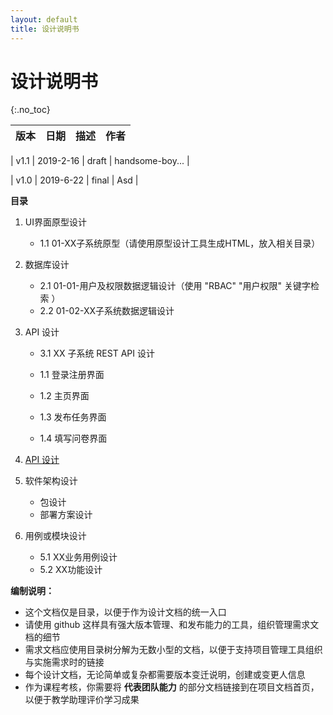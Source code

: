 ```yaml
---
layout: default
title: 设计说明书
---
```


# 设计说明书
{:.no_toc}

| 版本 |   日期    | 描述 |  作者   |
| :--: | :-------: | :--: | :-----: |

| v1.1 | 2019-2-16 | draft | handsome-boy... |

| v1.0 | 2019-6-22 | final | Asd |

**目录**

1. UI界面原型设计

   - 1.1 01-XX子系统原型（请使用原型设计工具生成HTML，放入相关目录）
2. 数据库设计
    - 2.1 01-01-用户及权限数据逻辑设计（使用 "RBAC" "用户权限" 关键字检索 ）
    - 2.2 01-02-XX子系统数据逻辑设计
3. API 设计
    - 3.1 XX 子系统 REST API 设计

    - 1.1 登录注册界面
    - 1.2 主页界面
    - 1.3 发布任务界面
    - 1.4 填写问卷界面
4. [API 设计](http://petstore.swagger.io/?url=https://raw.githubusercontent.com/swsad-team/Dashboard/master/other/api.yaml)
4. 软件架构设计
    - 包设计
    - 部署方案设计
5. 用例或模块设计
    - 5.1 XX业务用例设计
    - 5.2 XX功能设计

**编制说明：**

* 这个文档仅是目录，以便于作为设计文档的统一入口
* 请使用 github 这样具有强大版本管理、和发布能力的工具，组织管理需求文档的细节
* 需求文档应使用目录树分解为无数小型的文档，以便于支持项目管理工具组织与实施需求时的链接
* 每个设计文档，无论简单或复杂都需要版本变迁说明，创建或变更人信息
* 作为课程考核，你需要将 **代表团队能力** 的部分文档链接到在项目文档首页，以便于教学助理评价学习成果